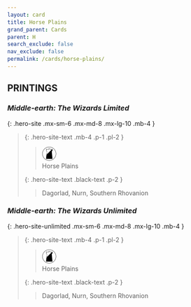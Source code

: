 ```yaml
---
layout: card
title: Horse Plains
grand_parent: Cards
parent: H
search_exclude: false
nav_exclude: false
permalink: /cards/horse-plains/
---
```


## PRINTINGS


### _Middle-earth: The Wizards Limited_

{: .hero-site .mx-sm-6 .mx-md-8 .mx-lg-10 .mb-4 }
> {: .hero-site-text .mb-4 .p-1 .pl-2 }
> > <div class="card-mp"><img src="/assets/images/shadow-land.svg"></div>
> > <div class="character-card-name">Horse Plains</div>
>
> {: .hero-site-text .black-text .p-2 }
> > Dagorlad, Nurn, Southern Rhovanion 
> 

### _Middle-earth: The Wizards Unlimited_

{: .hero-site-unlimited .mx-sm-6 .mx-md-8 .mx-lg-10 .mb-4 }
> {: .hero-site-text .mb-4 .p-1 .pl-2 }
> > <div class="card-mp"><img src="/assets/images/shadow-land.svg"></div>
> > <div class="character-card-name">Horse Plains</div>
>
> {: .hero-site-text .black-text .p-2 }
> > Dagorlad, Nurn, Southern Rhovanion 
> 
